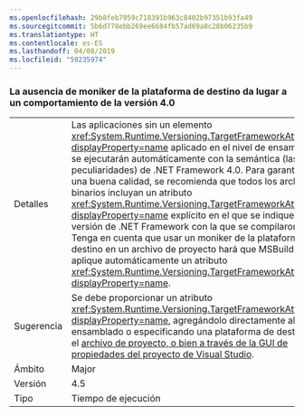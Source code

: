```yaml
---
ms.openlocfilehash: 29b8feb7959c718391b963c8402b97351b93fa49
ms.sourcegitcommit: 5b6d778ebb269ee6684fb57ad69a8c28b06235b9
ms.translationtype: HT
ms.contentlocale: es-ES
ms.lasthandoff: 04/08/2019
ms.locfileid: "59235974"
---
```

### <a name="missing-target-framework-moniker-results-in-40-behavior"></a>La ausencia de moniker de la plataforma de destino da lugar a un comportamiento de la versión 4.0

|   |   |
|---|---|
|Detalles|Las aplicaciones sin un elemento <xref:System.Runtime.Versioning.TargetFrameworkAttribute?displayProperty=name> aplicado en el nivel de ensamblado se ejecutarán automáticamente con la semántica (las peculiaridades) de .NET Framework 4.0. Para garantizar una buena calidad, se recomienda que todos los archivos binarios incluyan un atributo <xref:System.Runtime.Versioning.TargetFrameworkAttribute?displayProperty=name> explícito en el que se indique la versión de .NET Framework con la que se compilaron. Tenga en cuenta que usar un moniker de la plataforma de destino en un archivo de proyecto hará que MSBuild aplique automáticamente un atributo <xref:System.Runtime.Versioning.TargetFrameworkAttribute?displayProperty=name>.|
|Sugerencia|Se debe proporcionar un atributo <xref:System.Runtime.Versioning.TargetFrameworkAttribute?displayProperty=name>, agregándolo directamente al ensamblado o especificando una plataforma de destino en el [archivo de proyecto, o bien a través de la GUI de propiedades del proyecto de Visual Studio](https://devblogs.microsoft.com/visualstudio/visual-studio-managed-multi-targeting-part-1-concepts-target-framework-moniker-target-framework/).|
|Ámbito|Major|
|Versión|4.5|
|Tipo|Tiempo de ejecución|
